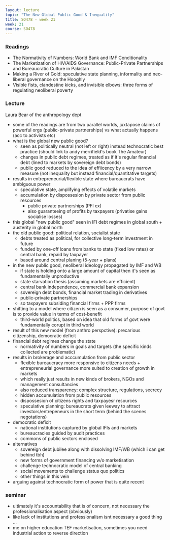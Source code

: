 ```yaml
---
layout: lecture
topic: "The New Global Public Good & Inequality"
title: SO478 - week 21
week: 21
course: SO478
---
```


### Readings

* The Normativity of Numbers: World Bank and IMF Conditionality
* The Marketization of HIV/AIDS Governance: Public-Private Partnerships and Bureaucratic Culture in Pakistan
* Making a River of Gold: speculative state planning, informality and neo-liberal governance on the Hooghly
* Visible fists, clandestine kicks, and invisible elbows: three forms of regulating neoliberal poverty

### Lecture

Laura Bear of the anthropology dept

* some of the readings are from two parallel worlds, juxtapose claims of powerful orgs (public-private partnerships) vs what actually happens (acc to activists etc)
* what is the global new public good?
	* seen as politically neutral (not left or right) instead technocratic best practice (should link to andy merrifield's book The Amateur)
	* changes in public debt regimes, treated as if it's regular financial debt (lined to markets by sovereign debt bonds)
	* public good reduced to the idea of effiicency by a very narrow measure (not inequality but instead financial/quantitative targets)
* results in entrepreneurial/flexible state where bureaucrats have ambiguous power
	* speculative state, amplifying effects of volatile markets
	* accumulation by dispossesion by private sector from public resources
		* public private partnerships (PFI ex)
		* also guaranteeing of profits by taxpayers (privatise gains socialise losses)
* this global "new public good" seen in IFI debt regimes in global south + austerity in global north
* the old public good: political relation, socialist state
	* debts treated as political, for collective long-term investment in future
	* funded by one-off loans from banks to state (fixed low rates) or central bank, repaid by taxpayer
	* based around central planing (5-year + plans)
* in the new public good, neoliberal ideology propagated by IMF and WB
	* if state is holding onto a large amount of capital then it's seen as fundamentally unproductive
	* state starvation thesis (assuming markets are efficient)
	* central bank independence, commercial bank expansion
	* sovereign debt bonds, financial market trading in derivatives
	* public-private partnerships
	* so taxpayers subsiding financial firms + PPP firms
* shifting to a model where citizen is seen as a consumer, purpose of govt is to provide value in terms of cost-benefit
	* third-world politics, based on idea that old forms of govt were fundamentally corupt in third world
* result of this new model (from anthro perspctive): precarious citizenship, democratic deficit
* financial debt regimes change the state
	* normativity of numbers in goals and targets (the specific kinds collected are problematic)
* results in brokerage and acccumulation from public sector
	* flexible bureaucracy more responsive to citizens needs + entrepreneurial governance more suited to creation of growth in markets
	* which really just results in new kinds of brokers, NGOs and management consultancies
	* also reduced transparency: complex structure, regulations, secrecy
	* hidden accumulation from public resources
	* dispossesion of citizens rights and taxpayesr resources
	* speculative planning: bureaucrats given leeway to attract investors/entrepeneurs in the short term (behind the scenes negotations)
* democratic deficit
	* national institutions captured by global IFIs and markets
	* bureaucracies guided by audit practices
	* commons of public sectors enclosed
* alternatives
	* sovereign debt jubilee along with dissolving IMF/WB (which i can get behind tbh)
	* new forms of government financing w/o marketisation
	* challenge technocratic model of central banking
	* social movements to challenge status quo politics
	* other things in this vein
* arguing against technocratic form of power that is quite recent

### seminar

* ultimately it's accountability that is of concern, not necessary the professionalisation aspect (obviously)
* like lack of institutions and professionalism isnt necessary a good thing ...
* me on higher education TEF marketisation, sometimes you need industrial action to reverse direction
